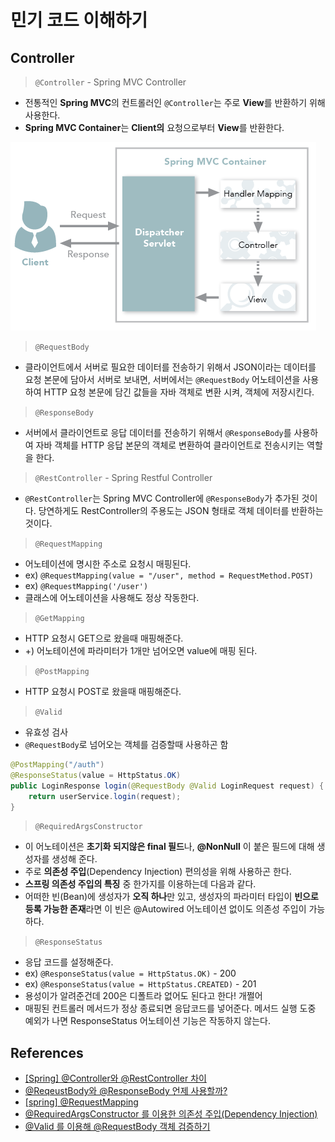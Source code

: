 # 민기 코드 이해하기

## Controller

> `@Controller` - Spring MVC Controller

- 전통적인 **Spring MVC**의 컨트롤러인 `@Controller`는 주로 **View**를 반환하기 위해 사용한다.
- **Spring MVC Container**는 **Client의** 요청으로부터 **View**를 반환한다.

![](./spring_container.png)

> `@RequestBody`

- 클라이언트에서 서버로 필요한 데이터를 전송하기 위해서 JSON이라는 데이터를 요청 본문에 담아서 서버로 보내면, 서버에서는 `@RequestBody` 어노테이션을 사용하여 HTTP 요청 본문에 담긴 값들을 자바 객체로 변환 시켜, 객체에 저장시킨다.

> `@ResponseBody`

- 서버에서 클라이언트로 응답 데이터를 전송하기 위해서 `@ResponseBody`를 사용하여 자바 객체를 HTTP 응답 본문의 객체로 변환하여 클라이언트로 전송시키는 역할을 한다.

> `@RestController` - Spring Restful Controller

- `@RestController`는 Spring MVC Controller에 `@ResponseBody`가 추가된 것이다. 당연하게도 RestController의 주용도는 JSON 형태로 객체 데이터를 반환하는 것이다.

> `@RequestMapping`

- 어노테이션에 명시한 주소로 요청시 매핑된다.
- ex) `@RequestMapping(value = "/user", method = RequestMethod.POST)`
- ex) `@RequestMapping('/user')`
- 클래스에 어노테이션을 사용해도 정상 작동한다.

> `@GetMapping`

- HTTP 요청시 GET으로 왔을때 매핑해준다.
- +) 어노테이션에 파라미터가 1개만 넘어오면 value에 매핑 된다.

> `@PostMapping`

- HTTP 요청시 POST로 왔을때 매핑해준다.

> `@Valid`

- 유효성 검사
- `@RequestBody`로 넘어오는 객체를 검증할때 사용하곤 함

```java
@PostMapping("/auth")
@ResponseStatus(value = HttpStatus.OK)
public LoginResponse login(@RequestBody @Valid LoginRequest request) {
    return userService.login(request);
}
```

> `@RequiredArgsConstructor`

- 이 어노테이션은 **초기화 되지않은 final 필드**나, **@NonNull** 이 붙은 필드에 대해 생성자를 생성해 준다.
- 주로 **의존성 주입**(Dependency Injection) 편의성을 위해 사용하곤 한다.
- **스프링 의존성 주입의 특징** 중 한가지를 이용하는데 다음과 같다.
- 어떠한 빈(Bean)에 생성자가 **오직 하나**만 있고, 생성자의 파라미터 타입이 **빈으로 등록 가능한 존재**라면 이 빈은 @Autowired 어노테이션 없이도 의존성 주입이 가능하다.

> `@ResponseStatus`

- 응답 코드를 설정해준다.
- ex) `@ResponseStatus(value = HttpStatus.OK)` - 200
- ex) `@ResponseStatus(value = HttpStatus.CREATED)` - 201
- 용성이가 알려준건데 200은 디폴트라 없어도 된다고 한다! 개쩔어
- 매핑된 컨트롤러 메서드가 정상 종료되면 응답코드를 넣어준다. 메서드 실행 도중 예외가 나면 ResponseStatus 어노테이션 기능은 작동하지 않는다.

## References

- [[Spring] @Controller와 @RestController 차이](https://mangkyu.tistory.com/49)
- [@ReqeustBody와 @ResponseBody 언제 사용할까?](https://medium.com/webeveloper/reqeustbody%EC%99%80-responsebody-%EC%96%B8%EC%A0%9C-%EC%82%AC%EC%9A%A9%ED%95%A0%EA%B9%8C-2efcab364edb)
- [[spring] @RequestMapping](https://joont92.github.io/spring/@RequestMapping/)
- [@RequiredArgsConstructor 를 이용한 의존성 주입(Dependency Injection)](https://medium.com/webeveloper/requiredargsconstructor-%EB%A5%BC-%EC%9D%B4%EC%9A%A9%ED%95%9C-%EC%9D%98%EC%A1%B4%EC%84%B1-%EC%A3%BC%EC%9E%85-dependency-injection-4f1b0ac33561)
- [@Valid 를 이용해 @RequestBody 객체 검증하기](https://jyami.tistory.com/55)
